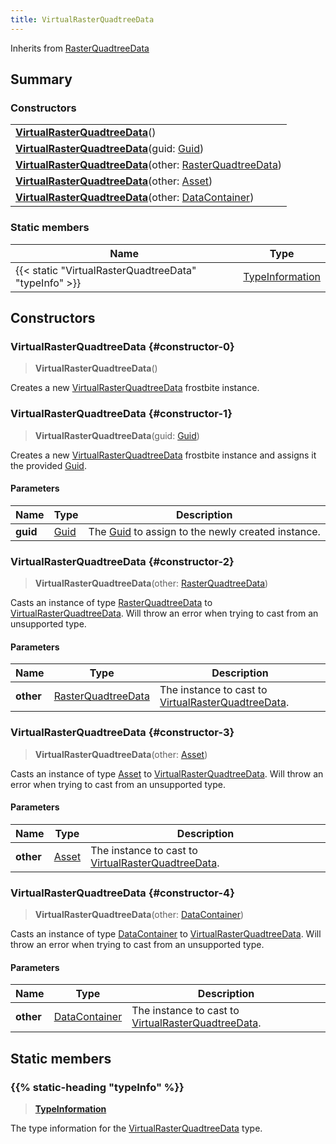 ```yaml
---
title: VirtualRasterQuadtreeData
---
```


Inherits from [RasterQuadtreeData](/vext/ref/fb/rasterquadtreedata)

## Summary

### Constructors

|  |
| --- |
| **[VirtualRasterQuadtreeData](#constructor-0)**() |
| **[VirtualRasterQuadtreeData](#constructor-1)**(guid: [Guid](/vext/ref/shared/type/guid)) |
| **[VirtualRasterQuadtreeData](#constructor-2)**(other: [RasterQuadtreeData](/vext/ref/fb/rasterquadtreedata)) |
| **[VirtualRasterQuadtreeData](#constructor-3)**(other: [Asset](/vext/ref/fb/asset)) |
| **[VirtualRasterQuadtreeData](#constructor-4)**(other: [DataContainer](/vext/ref/shared/type/datacontainer)) |

### Static members

| Name | Type |
| ---- | ---- |
| {{< static "VirtualRasterQuadtreeData" "typeInfo" >}} | [TypeInformation](/vext/ref/shared/type/typeinformation) |

## Constructors

### VirtualRasterQuadtreeData {#constructor-0}

> **VirtualRasterQuadtreeData**()

Creates a new [VirtualRasterQuadtreeData](/vext/ref/fb/virtualrasterquadtreedata) frostbite instance.

### VirtualRasterQuadtreeData {#constructor-1}

> **VirtualRasterQuadtreeData**(guid: [Guid](/vext/ref/shared/type/guid))

Creates a new [VirtualRasterQuadtreeData](/vext/ref/fb/virtualrasterquadtreedata) frostbite instance and assigns it the provided [Guid](/vext/ref/shared/type/guid).

#### Parameters

| Name | Type | Description |
| ---- | ---- | ----------- |
| **guid** | [Guid](/vext/ref/shared/type/guid) | The [Guid](/vext/ref/shared/type/guid) to assign to the newly created instance. |

### VirtualRasterQuadtreeData {#constructor-2}

> **VirtualRasterQuadtreeData**(other: [RasterQuadtreeData](/vext/ref/fb/rasterquadtreedata))

Casts an instance of type [RasterQuadtreeData](/vext/ref/fb/rasterquadtreedata) to [VirtualRasterQuadtreeData](/vext/ref/fb/virtualrasterquadtreedata). Will throw an error when trying to cast from an unsupported type.

#### Parameters

| Name | Type | Description |
| ---- | ---- | ----------- |
| **other** | [RasterQuadtreeData](/vext/ref/fb/rasterquadtreedata) | The instance to cast to [VirtualRasterQuadtreeData](/vext/ref/fb/virtualrasterquadtreedata). |

### VirtualRasterQuadtreeData {#constructor-3}

> **VirtualRasterQuadtreeData**(other: [Asset](/vext/ref/fb/asset))

Casts an instance of type [Asset](/vext/ref/fb/asset) to [VirtualRasterQuadtreeData](/vext/ref/fb/virtualrasterquadtreedata). Will throw an error when trying to cast from an unsupported type.

#### Parameters

| Name | Type | Description |
| ---- | ---- | ----------- |
| **other** | [Asset](/vext/ref/fb/asset) | The instance to cast to [VirtualRasterQuadtreeData](/vext/ref/fb/virtualrasterquadtreedata). |

### VirtualRasterQuadtreeData {#constructor-4}

> **VirtualRasterQuadtreeData**(other: [DataContainer](/vext/ref/shared/type/datacontainer))

Casts an instance of type [DataContainer](/vext/ref/shared/type/datacontainer) to [VirtualRasterQuadtreeData](/vext/ref/fb/virtualrasterquadtreedata). Will throw an error when trying to cast from an unsupported type.

#### Parameters

| Name | Type | Description |
| ---- | ---- | ----------- |
| **other** | [DataContainer](/vext/ref/shared/type/datacontainer) | The instance to cast to [VirtualRasterQuadtreeData](/vext/ref/fb/virtualrasterquadtreedata). |

## Static members

### {{% static-heading "typeInfo" %}}

> **[TypeInformation](/vext/ref/shared/type/typeinformation)**

The type information for the [VirtualRasterQuadtreeData](/vext/ref/fb/virtualrasterquadtreedata) type.

